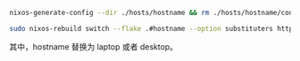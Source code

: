 

```bash
nixos-generate-config --dir ./hosts/hostname && rm ./hosts/hostname/configuration.nix

sudo nixos-rebuild switch --flake .#hostname --option substituters https://mirrors.ustc.edu.cn/nix-channels/store
```

其中，hostname 替换为 laptop 或者 desktop。